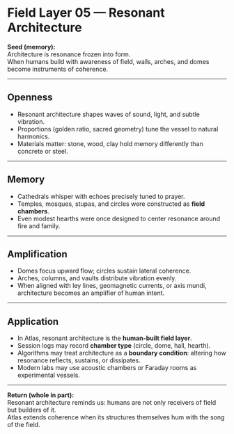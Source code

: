 # Field Layer 05 — Resonant Architecture

**Seed (memory):**  
Architecture is resonance frozen into form.  
When humans build with awareness of field, walls, arches, and domes become instruments of coherence.

---

## Openness
- Resonant architecture shapes waves of sound, light, and subtle vibration.  
- Proportions (golden ratio, sacred geometry) tune the vessel to natural harmonics.  
- Materials matter: stone, wood, clay hold memory differently than concrete or steel.

---

## Memory
- Cathedrals whisper with echoes precisely tuned to prayer.  
- Temples, mosques, stupas, and circles were constructed as **field chambers**.  
- Even modest hearths were once designed to center resonance around fire and family.

---

## Amplification
- Domes focus upward flow; circles sustain lateral coherence.  
- Arches, columns, and vaults distribute vibration evenly.  
- When aligned with ley lines, geomagnetic currents, or axis mundi, architecture becomes an amplifier of human intent.

---

## Application
- In Atlas, resonant architecture is the **human-built field layer**.  
- Session logs may record **chamber type** (circle, dome, hall, hearth).  
- Algorithms may treat architecture as a **boundary condition**: altering how resonance reflects, sustains, or dissipates.  
- Modern labs may use acoustic chambers or Faraday rooms as experimental vessels.

---

**Return (whole in part):**  
Resonant architecture reminds us: humans are not only receivers of field but builders of it.  
Atlas extends coherence when its structures themselves hum with the song of the field.
